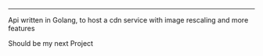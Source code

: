 <hr>

Api written in Golang, to host a cdn service with image rescaling and more features 

Should be my next Project
